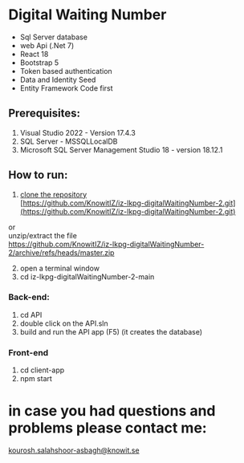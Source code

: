 # Digital Waiting Number
- Sql Server database
- web Api (.Net 7)
- React 18
- Bootstrap 5
- Token based authentication
- Data and Identity Seed
- Entity Framework Code first

## Prerequisites:
1. Visual Studio 2022 - Version 17.4.3
2. SQL Server - MSSQLLocalDB
3. Microsoft SQL Server Management Studio 18 - version 18.12.1

## How to run:
1. [clone the repository](https://github.com/KnowitIZ/iz-lkpg-digitalWaitingNumber-2.git)  
[https://github.com/KnowitIZ/iz-lkpg-digitalWaitingNumber-2.git](https://github.com/KnowitIZ/iz-lkpg-digitalWaitingNumber-2.git)  

or  
unzip/extract the file  
https://github.com/KnowitIZ/iz-lkpg-digitalWaitingNumber-2/archive/refs/heads/master.zip

2. open a terminal window
3. cd iz-lkpg-digitalWaitingNumber-2-main

### Back-end:

1. cd API
2. double click on the API.sln
3. build and run the API app (F5) 
(it creates the database)

### Front-end
1. cd client-app
2. npm start

# in case you had questions and problems please contact me:
kourosh.salahshoor-asbagh@knowit.se
